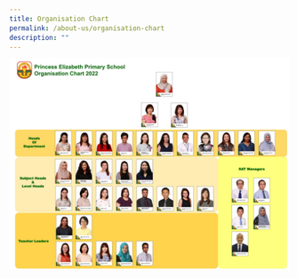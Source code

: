 ```yaml
---
title: Organisation Chart
permalink: /about-us/organisation-chart
description: ""
---
```

![](/images/School%20Org%20Chart%202022%20-%20Apr%2029.jpg)